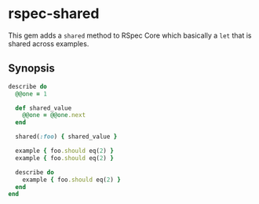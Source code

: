 # rspec-shared

This gem adds a `shared` method to RSpec Core which basically a `let` that is
shared across examples.

## Synopsis

``` ruby
describe do
  @@one = 1

  def shared_value
    @@one = @@one.next
  end

  shared(:foo) { shared_value }

  example { foo.should eq(2) }
  example { foo.should eq(2) }

  describe do
    example { foo.should eq(2) }
  end
end
```